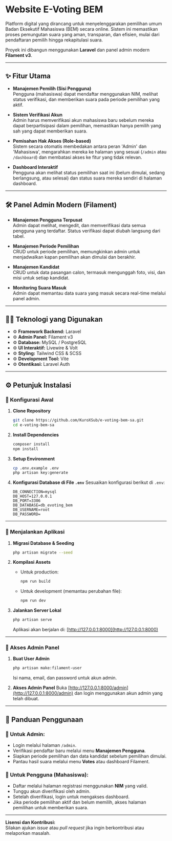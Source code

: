 # Website E-Voting BEM

Platform digital yang dirancang untuk menyelenggarakan pemilihan umum Badan Eksekutif Mahasiswa (BEM) secara online. Sistem ini memastikan proses pemungutan suara yang aman, transparan, dan efisien, mulai dari pendaftaran pemilih hingga rekapitulasi suara.

Proyek ini dibangun menggunakan **Laravel** dan panel admin modern **Filament v3**.

---

## ✨ Fitur Utama

- **Manajemen Pemilih (Sisi Pengguna)**  
  Pengguna (mahasiswa) dapat mendaftar menggunakan NIM, melihat status verifikasi, dan memberikan suara pada periode pemilihan yang aktif.

- **Sistem Verifikasi Akun**  
  Admin harus memverifikasi akun mahasiswa baru sebelum mereka dapat berpartisipasi dalam pemilihan, memastikan hanya pemilih yang sah yang dapat memberikan suara.

- **Pemisahan Hak Akses (Role-based)**  
  Sistem secara otomatis membedakan antara peran 'Admin' dan 'Mahasiswa', mengarahkan mereka ke halaman yang sesuai (`/admin` atau `/dashboard`) dan membatasi akses ke fitur yang tidak relevan.

- **Dashboard Interaktif**  
  Pengguna akan melihat status pemilihan saat ini (belum dimulai, sedang berlangsung, atau selesai) dan status suara mereka sendiri di halaman dashboard.

---

## 🛠️ Panel Admin Modern (Filament)

- **Manajemen Pengguna Terpusat**  
  Admin dapat melihat, mengedit, dan memverifikasi data semua pengguna yang terdaftar. Status verifikasi dapat diubah langsung dari tabel.

- **Manajemen Periode Pemilihan**  
  CRUD untuk periode pemilihan, memungkinkan admin untuk menjadwalkan kapan pemilihan akan dimulai dan berakhir.

- **Manajemen Kandidat**  
  CRUD untuk data pasangan calon, termasuk mengunggah foto, visi, dan misi untuk setiap kandidat.

- **Monitoring Suara Masuk**  
  Admin dapat memantau data suara yang masuk secara real-time melalui panel admin.

---

## 🧑‍💻 Teknologi yang Digunakan

- ⚙️ **Framework Backend:** Laravel  
- ⚙️ **Admin Panel:** Filament v3  
- ⚙️ **Database:** MySQL / PostgreSQL  
- ⚙️ **UI Interaktif:** Livewire & Volt  
- ⚙️ **Styling:** Tailwind CSS & SCSS  
- ⚙️ **Development Tool:** Vite  
- ⚙️ **Otentikasi:** Laravel Auth  

---

## ⚙️ Petunjuk Instalasi

### 🔧 Konfigurasi Awal

1. **Clone Repository**
    ```bash
    git clone https://github.com/KuroXSub/e-voting-bem-sa.git
    cd e-voting-bem-sa
    ```

2. **Install Dependencies**
    ```bash
    composer install
    npm install
    ```

3. **Setup Environment**
    ```bash
    cp .env.example .env
    php artisan key:generate
    ```

4. **Konfigurasi Database di File `.env`**
    Sesuaikan konfigurasi berikut di `.env`:
    ```dotenv
    DB_CONNECTION=mysql
    DB_HOST=127.0.0.1
    DB_PORT=3306
    DB_DATABASE=db_evoting_bem
    DB_USERNAME=root
    DB_PASSWORD=
    ```

---

### 🚀 Menjalankan Aplikasi

1. **Migrasi Database & Seeding**
    ```bash
    php artisan migrate --seed
    ```

2. **Kompilasi Assets**
    - Untuk production:
      ```bash
      npm run build
      ```
    - Untuk development (memantau perubahan file):
      ```bash
      npm run dev
      ```

3. **Jalankan Server Lokal**
    ```bash
    php artisan serve
    ```
    Aplikasi akan berjalan di: [http://127.0.0.1:8000](http://127.0.0.1:8000)

---

### 🔐 Akses Admin Panel

1. **Buat User Admin**
    ```bash
    php artisan make:filament-user
    ```
    Isi nama, email, dan password untuk akun admin.

2. **Akses Admin Panel**
    Buka [http://127.0.0.1:8000/admin](http://127.0.0.1:8000/admin) dan login menggunakan akun admin yang telah dibuat.

---

## 📘 Panduan Penggunaan

### 👤 Untuk Admin:

- Login melalui halaman `/admin`.
- Verifikasi pendaftar baru melalui menu **Manajemen Pengguna**.
- Siapkan periode pemilihan dan data kandidat sebelum pemilihan dimulai.
- Pantau hasil suara melalui menu **Votes** atau dashboard Filament.

### 🙋 Untuk Pengguna (Mahasiswa):

- Daftar melalui halaman registrasi menggunakan **NIM** yang valid.
- Tunggu akun diverifikasi oleh admin.
- Setelah diverifikasi, login untuk mengakses dashboard.
- Jika periode pemilihan aktif dan belum memilih, akses halaman pemilihan untuk memberikan suara.

---

**Lisensi dan Kontribusi:**  
Silakan ajukan *issue* atau *pull request* jika ingin berkontribusi atau melaporkan masalah.  
